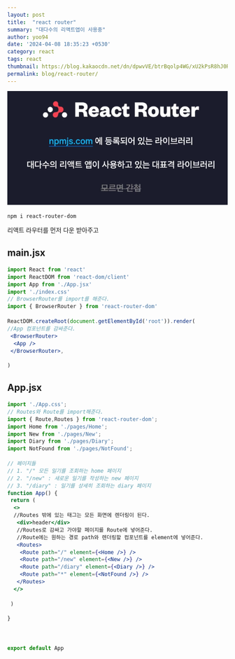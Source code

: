 ```yaml
---
layout: post
title:  "react router"
summary: "대다수의 리액트앱이 사용중"
author: yoo94
date: '2024-04-08 18:35:23 +0530'
category: react
tags: react
thumbnail: https://blog.kakaocdn.net/dn/dpwvVE/btrBqolp4WG/xU2kPsR8hJ0Rpx9B1LSoZ1/img.png
permalink: blog/react-router/
---
```

<img src="/blog/postImg/Pasted image 20240507184422.png" alt="Pasted image 20240507184422.png" style="max-width:100%;">

```shell
npm i react-router-dom
```
리액트 라우터를 먼저 다운 받아주고

## main.jsx
```jsx
import React from 'react'
import ReactDOM from 'react-dom/client'
import App from './App.jsx'
import './index.css'
// BrowserRouter를 import를 해준다.
import { BrowserRouter } from 'react-router-dom'

ReactDOM.createRoot(document.getElementById('root')).render(
//App 컴포넌트를 감싸준다.
 <BrowserRouter>
  <App />
 </BrowserRouter>,

)
```

## App.jsx
```jsx
import './App.css';
// Routes와 Route를 import해준다.
import { Route,Routes } from 'react-router-dom';
import Home from './pages/Home';
import New from './pages/New';
import Diary from './pages/Diary';
import NotFound from './pages/NotFound';

// 페이지들
// 1. "/" 모든 일기를 조회하는 home 페이지
// 2. "/new" : 새로운 일기를 작성하는 new 페이지
// 3. "/diary" : 일기를 상세히 조회하는 diary 페이지
function App() {
 return (
  <>
  //Routes 밖에 있는 태그는 모든 화면에 렌더링이 된다. 
   <div>header</div>
   //Routes로 감싸고 가야할 페이지를 Route에 넣어준다.
   //Route에는 원하는 경로 path와 렌더링할 컴포넌트를 element에 넣어준다.
   <Routes>
    <Route path="/" element={<Home />} />
    <Route path="/new" element={<New />} />
    <Route path="/diary" element={<Diary />} />
    <Route path="*" element={<NotFound />} />
   </Routes>
  </>

 )

}

  

export default App
```
